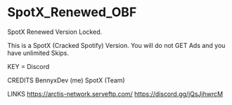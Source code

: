 # SpotX_Renewed_OBF
SpotX Renewed Version Locked.

This is a SpotX (Cracked Spotify) Version.
You will do not GET Ads and you have unlimited Skips.

KEY = Discord

CREDITS
BennyxDev (me)
SpotX (Team)

LINKS
https://arctis-network.serveftp.com/
https://discord.gg/jQsJjhwrcM
